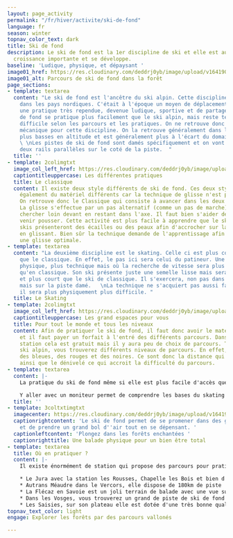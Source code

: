 ```yaml
---
layout: page_activity
permalink: "/fr/hiver/activite/ski-de-fond"
language: fr
season: winter
topnav_color_text: dark
title: Ski de fond
description: Le ski de fond est la 1er discipline de ski et elle est aujourd'hui d'une
  croissance importante et se développe.
baseline: 'Ludique, physique, et dépaysant '
image01_href: https://res.cloudinary.com/deddrj0yb/image/upload/v1641902237/website/winter/simon-berger--O8r5oLosYo-unsplash_b9rv7j.jpg
image01_alt: Parcours de ski de fond dans la forêt
page_sections:
- template: textarea
  content: "Le ski de fond est l'ancêtre du ski alpin. Cette discipline a pris naissance
    dans les pays nordiques. C'était à l'époque un moyen de déplacement et c'est aujourd'hui
    une pratique très rependue, devenue ludique, sportive et de partage.  \nLe ski
    de fond se pratique plus facilement que le ski alpin, mais reste technique et
    difficile selon les parcours et les pratiques. On ne retrouve donc aucunes remontées
    mécanique pour cette discipline. On la retrouve généralement dans les stations
    plus basses en altitude et est généralement plus à l'écart du domaine skiable.
    \ \nLes pistes de ski de fond sont damés spécifiquement et on vont comportées
    deux rails parallèles sur le coté de la piste.  "
  title: ''
- template: 2colimgtxt
  image_col_left_href: https://res.cloudinary.com/deddrj0yb/image/upload/v1641902237/website/winter/thomas-dils-ZEraBEoSRSw-unsplash_bpzfga.jpg
  captiontitleuppercase: Les différentes pratiques
  title: Le classique
  content: Il existe deux style différents de ski de fond. Ces deux styles demandent
    également du matériel différents car la technique de glisse n'est pas la même.
    On retrouve donc le Classique qui consiste à avancer dans les deux rails parallèles.
    La glisse s'effectue par un pas alternatif (comme un pas de marche) où l'on va
    chercher loin devant en restant dans l'axe. Il faut bien s'aider des bâtons pour
    venir pousser. Cette activité est plus facile à apprendre que le skating. Les
    skis présenteront des écailles ou des peaux afin d'accrocher sur la neige tout
    en glissant. Bien sûr la technique demande de l'apprentissage afin de chercher
    une glisse optimale.
- template: textarea
  content: "La deuxième discipline est le skating. Celle ci est plus complexe et technique
    que le classique. En effet, le pas ici sera celui du patineur. Une pratique plus
    physique, plus technique mais où la recherche de vitesse sera plus importante
    qu'en classique. Son ski présente juste une semelle lisse mais sera plus rigide
    et plus court que le ski de classique. Il s'exercera, non pas dans les rails,
    mais sur la piste damé.   \nLa technique ne s'acquiert pas aussi facilement et
    il sera plus physiquement plus difficile. "
  title: Le Skating
- template: 2colimgtxt
  image_col_left_href: https://res.cloudinary.com/deddrj0yb/image/upload/v1641902237/website/winter/amanda-wold-kortnes-H_2uCqop6e8-unsplash_vox2y9.jpg
  captiontitleuppercase: Les grand espaces pour vous
  title: Pour tout le monde et tous les niveaux
  content: Afin de pratiquer le ski de fond, il faut donc avoir le matériel adéquat
    et il faut payer un forfait à l'entré des différents parcours. Dans certaines
    station cela est gratuit mais il y aura peu de choix de parcours. Tout comme le
    ski alpin, vous trouverez différents niveaux de parcours. En effet, il y aura
    des bleues, des rouges et des noires. Ce sont donc la distance qui va augmenter
    ainsi que le dénivelé ce qui accroit la difficulté du parcours.
- template: textarea
  content: |-
    La pratique du ski de fond même si elle est plus facile d'accès que le ski alpin, demande tout de même une bonne technique ainsi qu'une bonne condition physique. C'est un sport très complet qui demande une forte dépense énergétique, un travail important de tout le corps, des muscles des jambes et des bras.

    Y aller avec un moniteur permet de comprendre les bases du skating ou du classique. Cela permet de comprendre comment bien glisser sans perdre trop d'énergie, de prendre plaisir à cette glisse, de découvrir les parcours adaptés à votre niveau et de passer un moment agréable seul ou accompagné.
  title: ''
- template: 3coltxtimgtxt
  imagecenter: https://res.cloudinary.com/deddrj0yb/image/upload/v1641902237/website/winter/phillip-belena-eY-iYrKGOkw-unsplash_f8lv9d.jpg
  captionrightcontent: 'Le ski de fond permet de se promener dans des grands espaces
    et de prendre un grand bol d''air tout en se dépensant. '
  captionleftcontent: 'Plongez dans les forêts enchantées '
  captionrighttitle: Une balade physique pour un bien être total
- template: textarea
  title: Où en pratiquer ?
  content: |-
    Il existe énormément de station qui propose des parcours pour pratiquer le ski de fond. Pour ce qui est des stations plus connus et agréables pour le ski de fond en France, on peut retrouver :

    * Le Jura avec la station les Rousses, Chapelle les Bois et bien d'autre. C'est le paradis du ski de fond, des kilomètres de piste entourés de sapin
    * Autrans Méaudre dans le Vercors, elle dispose de 180km de piste
    * La Flécaz en Savoie est un joli terrain de balade avec une vue sur le Mont Blanc
    * Dans les Vosges, vous trouverez un grand de piste de ski de fond dans les différents domaines
    * Les Saisies, sur son plateau elle est dotée d'une très bonne qualité de neige
topnav_text_color: light
engage: Explorer les forêts par des parcours vallonés

---
```

